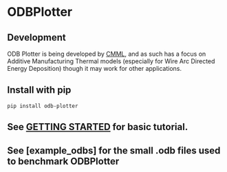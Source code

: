 # ODBPlotter

## Development
ODB Plotter is being developed by [CMML](https://www.cmml.me.msstate.edu), and as such has a focus on Additive Manufacturing Thermal models (especially for Wire Arc Directed Energy Deposition) though it may work for other applications.

## Install with pip
```shell
pip install odb-plotter
```

## See [GETTING STARTED](./GETTING_STARTED.md) for basic tutorial.

## See [example_odbs] for the small .odb files used to benchmark ODBPlotter
